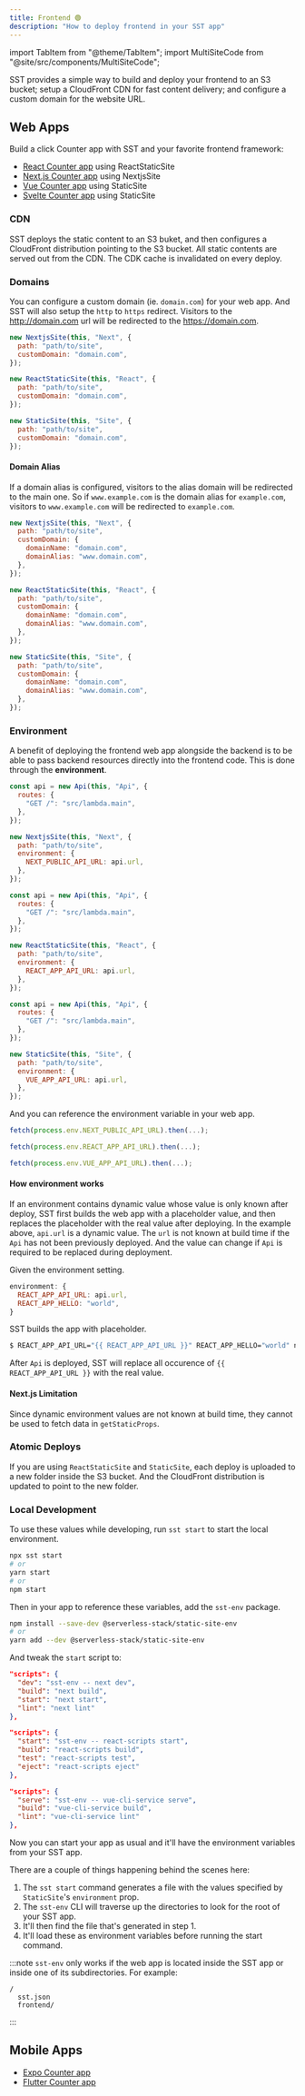 ```yaml
---
title: Frontend 🟢
description: "How to deploy frontend in your SST app"
---
```


import TabItem from "@theme/TabItem";
import MultiSiteCode from "@site/src/components/MultiSiteCode";

SST provides a simple way to build and deploy your frontend to an S3 bucket; setup a CloudFront CDN for fast content delivery; and configure a custom domain for the website URL.

## Web Apps

Build a click Counter app with SST and your favorite frontend framework:

- [React Counter app](https://serverless-stack.com/examples/how-to-create-a-reactjs-app-with-serverless.html) using ReactStaticSite
- [Next.js Counter app](https://serverless-stack.com/examples/how-to-create-a-nextjs-app-with-serverless.html) using NextjsSite
- [Vue Counter app](https://serverless-stack.com/examples/how-to-create-a-vuejs-app-with-serverless.html) using StaticSite
- [Svelte Counter app](https://serverless-stack.com/examples/how-to-create-a-svelte-app-with-serverless.html) using StaticSite

### CDN

SST deploys the static content to an S3 buket, and then configures a CloudFront distribution pointing to the S3 bucket. All static contents are served out from the CDN. The CDK cache is invalidated on every deploy.

### Domains

You can configure a custom domain (ie. `domain.com`) for your web app. And SST will also setup the `http` to `https` redirect. Visitors to the http://domain.com url will be redirected to the https://domain.com.

<MultiSiteCode>
<TabItem value="next">

```js
new NextjsSite(this, "Next", {
  path: "path/to/site",
  customDomain: "domain.com",
});
```

</TabItem>
<TabItem value="react">

```js
new ReactStaticSite(this, "React", {
  path: "path/to/site",
  customDomain: "domain.com",
});
```

</TabItem>
<TabItem value="static">

```js
new StaticSite(this, "Site", {
  path: "path/to/site",
  customDomain: "domain.com",
});
```

</TabItem>
</MultiSiteCode>

#### Domain Alias

If a domain alias is configured, visitors to the alias domain will be redirected to the main one. So if `www.example.com` is the domain alias for `example.com`, visitors to `www.example.com` will be redirected to `example.com`.

<MultiSiteCode>
<TabItem value="next">

```js
new NextjsSite(this, "Next", {
  path: "path/to/site",
  customDomain: {
    domainName: "domain.com",
    domainAlias: "www.domain.com",
  },
});
```

</TabItem>
<TabItem value="react">

```js
new ReactStaticSite(this, "React", {
  path: "path/to/site",
  customDomain: {
    domainName: "domain.com",
    domainAlias: "www.domain.com",
  },
});
```

</TabItem>
<TabItem value="static">

```js
new StaticSite(this, "Site", {
  path: "path/to/site",
  customDomain: {
    domainName: "domain.com",
    domainAlias: "www.domain.com",
  },
});
```

</TabItem>
</MultiSiteCode>

### Environment

A benefit of deploying the frontend web app alongside the backend is to be able to pass backend resources directly into the frontend code. This is done through the **environment**.

<MultiSiteCode>
<TabItem value="next">

```js
const api = new Api(this, "Api", {
  routes: {
    "GET /": "src/lambda.main",
  },
});

new NextjsSite(this, "Next", {
  path: "path/to/site",
  environment: {
    NEXT_PUBLIC_API_URL: api.url,
  },
});
```

</TabItem>
<TabItem value="react">

```js
const api = new Api(this, "Api", {
  routes: {
    "GET /": "src/lambda.main",
  },
});

new ReactStaticSite(this, "React", {
  path: "path/to/site",
  environment: {
    REACT_APP_API_URL: api.url,
  },
});
```

</TabItem>
<TabItem value="static">

```js
const api = new Api(this, "Api", {
  routes: {
    "GET /": "src/lambda.main",
  },
});

new StaticSite(this, "Site", {
  path: "path/to/site",
  environment: {
    VUE_APP_API_URL: api.url,
  },
});
```

</TabItem>
</MultiSiteCode>

And you can reference the environment variable in your web app.

<MultiSiteCode>
<TabItem value="next">

```js
fetch(process.env.NEXT_PUBLIC_API_URL).then(...);
```

</TabItem>
<TabItem value="react">

```js
fetch(process.env.REACT_APP_API_URL).then(...);
```

</TabItem>
<TabItem value="static">

```js
fetch(process.env.VUE_APP_API_URL).then(...);
```

</TabItem>
</MultiSiteCode>

#### How environment works

If an environment contains dynamic value whose value is only known after deploy, SST first builds the web app with a placeholder value, and then replaces the placeholder with the real value after deploying. In the example above, `api.url` is a dynamic value. The `url` is not known at build time if the `Api` has not been previously deployed. And the value can change if `Api` is required to be replaced during deployment.

Given the environment setting.

```js
environment: {
  REACT_APP_API_URL: api.url,
  REACT_APP_HELLO: "world",
}
```

SST builds the app with placeholder.

```bash
$ REACT_APP_API_URL="{{ REACT_APP_API_URL }}" REACT_APP_HELLO="world" npm run build
```

After `Api` is deployed, SST will replace all occurence of `{{ REACT_APP_API_URL }}` with the real value.

#### Next.js Limitation

Since dynamic environment values are not known at build time, they cannot be used to fetch data in `getStaticProps`.

### Atomic Deploys

If you are using `ReactStaticSite` and `StaticSite`, each deploy is uploaded to a new folder inside the S3 bucket. And the CloudFront distribution is updated to point to the new folder.

### Local Development

To use these values while developing, run `sst start` to start the local environment.

```bash
npx sst start
# or
yarn start
# or
npm start
```

Then in your app to reference these variables, add the `sst-env` package.

```bash
npm install --save-dev @serverless-stack/static-site-env
# or
yarn add --dev @serverless-stack/static-site-env
```

And tweak the `start` script to:

<MultiSiteCode>
<TabItem value="next">

```json title="package.json" {2}
"scripts": {
  "dev": "sst-env -- next dev",
  "build": "next build",
  "start": "next start",
  "lint": "next lint"
},
```

</TabItem>
<TabItem value="react">

```json title="package.json" {2}
"scripts": {
  "start": "sst-env -- react-scripts start",
  "build": "react-scripts build",
  "test": "react-scripts test",
  "eject": "react-scripts eject"
},
```

</TabItem>
<TabItem value="static">

```json title="package.json" {2}
"scripts": {
  "serve": "sst-env -- vue-cli-service serve",
  "build": "vue-cli-service build",
  "lint": "vue-cli-service lint"
},
```

</TabItem>
</MultiSiteCode>

Now you can start your app as usual and it'll have the environment variables from your SST app.

There are a couple of things happening behind the scenes here:

1. The `sst start` command generates a file with the values specified by `StaticSite`'s `environment` prop.
2. The `sst-env` CLI will traverse up the directories to look for the root of your SST app.
3. It'll then find the file that's generated in step 1.
4. It'll load these as environment variables before running the start command.

:::note
`sst-env` only works if the web app is located inside the SST app or inside one of its subdirectories. For example:

```
/
  sst.json
  frontend/
```

:::

## Mobile Apps

- [Expo Counter app](https://serverless-stack.com/examples/how-to-create-an-expo-app-with-serverless.html)
- [Flutter Counter app](https://serverless-stack.com/examples/how-to-create-a-flutter-app-with-serverless.html)

